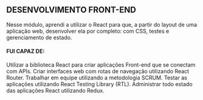 ## DESENVOLVIMENTO FRONT-END

Nesse módulo, aprendi a utilizar o React para que, a partir do layout de uma aplicação web, desenvolver ela por completo: com CSS, testes e gerenciamento de estado.



#### FUI CAPAZ DE:

Utilizar a biblioteca React para criar aplicações Front-end que se conectam com APIs.
Criar interfaces web com rotas de navegação utilizando React Router.
Trabalhar em equipe utilizando a metodologia SCRUM.
Testar as aplicações utilizando React Testing Library (RTL).
Administrar todo estado das aplicações React utilizando Redux.
